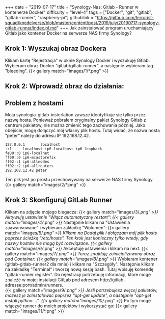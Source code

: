+++
date = "2019-07-17"
title = "Synology-Nas: Gitlab - Runner w kontenerze Docker"
difficulty = "level-4"
tags = ["Docker", "git", "gitlab", "gitlab-runner", "raspberry-pi"]
githublink = "https://github.com/terrorist-squad/knedelverse/blob/master/content/post/2019/july/20190717-synology-gitlab-runner/index.pl.md"
+++
Jak zainstalować program uruchamiający Gitlab jako kontener Docker na serwerze NAS firmy Synology?
## Krok 1: Wyszukaj obraz Dockera
Klikam kartę "Rejestracja" w oknie Synology Docker i wyszukuję Gitlab. Wybieram obraz Docker "gitlab/gitlab-runner", a następnie wybieram tag "bleeding".
{{< gallery match="images/1/*.png" >}}

## Krok 2: Wprowadź obraz do działania:

##  Problem z hostami
Moja synologia-gitlab-insterlation zawsze identyfikuje się tylko przez nazwę hosta. Ponieważ pobrałem oryginalny pakiet Synology Gitlab z centrum pakietów, nie można zmienić tego zachowania później.  Jako obejście, mogę dołączyć mój własny plik hosts. Tutaj widać, że nazwa hosta "peter" należy do adresu IP 192.168.12.42.
```
127.0.0.1       localhost                                                       
::1     localhost ip6-localhost ip6-loopback                                    
fe00::0 ip6-localnet                                                            
ff00::0 ip6-mcastprefix                                                         
ff02::1 ip6-allnodes                                                            
ff02::2 ip6-allrouters               
192.168.12.42 peter

```
Ten plik jest po prostu przechowywany na serwerze NAS firmy Synology.
{{< gallery match="images/2/*.png" >}}

## Krok 3: Skonfiguruj GitLab Runner
Klikam na zdjęcie mojego biegacza:
{{< gallery match="images/3/*.png" >}}
Aktywuję ustawienie "Włącz automatyczny restart":
{{< gallery match="images/4/*.png" >}}
Następnie klikam na "Ustawienia zaawansowane" i wybieram zakładkę "Wolumen":
{{< gallery match="images/5/*.png" >}}
Klikam na Dodaj plik i dołączam mój plik hosts poprzez ścieżkę "/etc/hosts". Ten krok jest konieczny tylko wtedy, gdy nazwy hostów nie mogą być rozwiązane.
{{< gallery match="images/6/*.png" >}}
Akceptuję ustawienia i klikam na next.
{{< gallery match="images/7/*.png" >}}
Teraz znajduję zainicjalizowany obraz pod Container:
{{< gallery match="images/8/*.png" >}}
Wybieram kontener (gitlab-gitlab-runner2 dla mnie) i klikam na "Szczegóły". Następnie klikam na zakładkę "Terminal" i tworzę nową sesję bash. Tutaj wpisuję komendę "gitlab-runner register". Do rejestracji potrzebuję informacji, które mogę znaleźć w mojej instalacji GitLab pod adresem http://gitlab-adresse:port/admin/runners.   
{{< gallery match="images/9/*.png" >}}
Jeśli potrzebujesz więcej pakietów, możesz je zainstalować poprzez "apt-get update", a następnie "apt-get install python ...".
{{< gallery match="images/10/*.png" >}}
Po tym mogę włączyć runner do moich projektów i wykorzystać go:
{{< gallery match="images/11/*.png" >}}